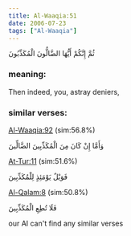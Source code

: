 ```yaml
---
title: Al-Waaqia:51
date: 2006-07-23
tags: ["Al-Waaqia"]
---
```

ثُمَّ إِنَّكُمْ أَيُّهَا الضَّالُّونَ الْمُكَذِّبُونَ
### meaning: 
Then indeed, you, astray deniers,
### similar verses: 

[Al-Waaqia:92](/56/92) (sim:56.8%)

وَأَمَّا إِنْ كَانَ مِنَ الْمُكَذِّبِينَ الضَّالِّينَ

[At-Tur:11](/52/11) (sim:51.6%)

فَوَيْلٌ يَوْمَئِذٍ لِلْمُكَذِّبِينَ

[Al-Qalam:8](/68/8) (sim:50.8%)

فَلَا تُطِعِ الْمُكَذِّبِينَ

our AI can't find any similar verses

